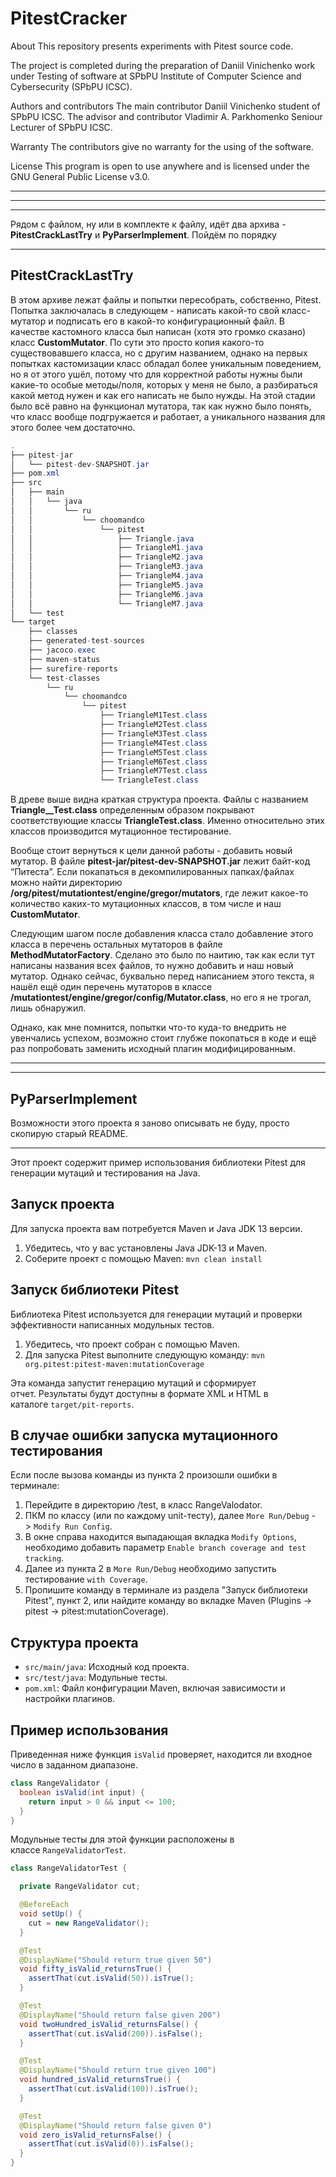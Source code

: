 # PitestCracker

About
This repository presents experiments with Pitest source code.

The project is completed during the preparation of Daniil Vinichenko work under Testing of software at SPbPU Institute of Computer Science and Cybersecurity (SPbPU ICSC).

Authors and contributors
The main contributor Daniil Vinichenko student of SPbPU ICSC.
The advisor and contributor Vladimir A. Parkhomenko Seniour Lecturer of SPbPU ICSC. 

Warranty
The contributors give no warranty for the using of the software.

License
This program is open to use anywhere and is licensed under the GNU General Public License v3.0.

---
---
---

Рядом с файлом, ну или в комплекте к файлу, идёт два архива - **PitestCrackLastTry** и **PyParserImplement**. Пойдём по порядку

---

## **PitestCrackLastTry**

В этом архиве лежат файлы и попытки пересобрать, собственно, Pitest. Попытка заключалась в следующем - написать какой-то свой класс-мутатор и подписать его в какой-то конфигурационный файл. В качестве кастомного класса был написан (хотя это громко сказано) класс **CustomMutator**. По сути это просто копия какого-то существовавшего класса, но с другим названием, однако на первых попытках кастомизации класс обладал более уникальным поведением, но я от этого ушёл, потому что для корректной работы нужны были какие-то особые методы/поля, которых у меня не было, а разбираться какой метод нужен и как его написать не было нужды. На этой стадии было всё равно на функционал мутатора, так как нужно было понять, что класс вообще подгружается и работает, а уникального названия для этого более чем достаточно.

```java
.
├── pitest-jar
│   └── pitest-dev-SNAPSHOT.jar
├── pom.xml
├── src
│   ├── main
│   │   └── java
│   │       └── ru
│   │           └── choomandco
│   │               └── pitest
│   │                   ├── Triangle.java
│   │                   ├── TriangleM1.java
│   │                   ├── TriangleM2.java
│   │                   ├── TriangleM3.java
│   │                   ├── TriangleM4.java
│   │                   ├── TriangleM5.java
│   │                   ├── TriangleM6.java
│   │                   └── TriangleM7.java
│   └── test
└── target
    ├── classes
    ├── generated-test-sources
    ├── jacoco.exec
    ├── maven-status
    ├── surefire-reports
    └── test-classes
        └── ru
            └── choomandco
                └── pitest
                    ├── TriangleM1Test.class
                    ├── TriangleM2Test.class
                    ├── TriangleM3Test.class
                    ├── TriangleM4Test.class
                    ├── TriangleM5Test.class
                    ├── TriangleM6Test.class
                    ├── TriangleM7Test.class
                    └── TriangleTest.class

```

В древе выше видна краткая структура проекта. Файлы с названием **Triangle__Test.class** определенным образом покрывают соответствующие классы **TriangleTest.class**. Именно относительно этих классов производится мутационное тестирование.

Вообще стоит вернуться к цели данной работы - добавить новый мутатор. В файле **pitest-jar/pitest-dev-SNAPSHOT.jar** лежит байт-код “Питеста”. Если покапаться в декомпилированных папках/файлах можно найти директорию **/org/pitest/mutationtest/engine/gregor/mutators**, где лежит какое-то количество каких-то мутационных классов, в том числе и наш **CustomMutator**. 

Следующим шагом после добавления класса стало добавление этого класса в перечень остальных мутаторов в файле **MethodMutatorFactory**. Сделано это было по наитию, так как если тут написаны названия всех файлов, то нужно добавить и наш новый мутатор. Однако сейчас, буквально перед написанием этого текста, я нашёл ещё один перечень мутаторов в классе **/mutationtest/engine/gregor/config/Mutator.class**, но его я не трогал, лишь обнаружил.

Однако, как мне помнится, попытки что-то куда-то внедрить не увенчались успехом, возможно стоит глубже покопаться в коде и ещё раз попробовать заменить исходный плагин модифицированным.

---

---

## **PyParserImplement**

Возможности этого проекта я заново описывать не буду, просто скопирую старый README.

---

Этот проект содержит пример использования библиотеки Pitest для генерации мутаций и тестирования на Java.

## **Запуск проекта**

Для запуска проекта вам потребуется Maven и Java JDK 13 версии.

1. Убедитесь, что у вас установлены Java JDK-13 и Maven.
2. Соберите проект с помощью Maven: `mvn clean install`

## **Запуск библиотеки Pitest**

Библиотека Pitest используется для генерации мутаций и проверки эффективности написанных модульных тестов.

1. Убедитесь, что проект собран с помощью Maven.
2. Для запуска Pitest выполните следующую команду: `mvn org.pitest:pitest-maven:mutationCoverage`

Эта команда запустит генерацию мутаций и сформирует отчет. Результаты будут доступны в формате XML и HTML в каталоге `target/pit-reports`.

## **В случае ошибки запуска мутационного тестирования**

Если после вызова команды из пункта 2 произошли ошибки в терминале:

1. Перейдите в директорию /test, в класс RangeValodator.
2. ПКМ по классу (или по каждому unit-тесту), далее `More Run/Debug` -> `Modify Run Config`.
3. В окне справа находится выпадающая вкладка `Modify Options`, необходимо добавить параметр `Enable branch coverage and test tracking`.
4. Далее из пункта 2 в `More Run/Debug` необходимо запустить тестирование `with Coverage`.
5. Пропишите команду в терминале из раздела "Запуск библиотеки Pitest", пункт 2, или найдите команду во вкладке Maven (Plugins -> pitest -> pitest:mutationCoverage).

## **Структура проекта**

- `src/main/java`: Исходный код проекта.
- `src/test/java`: Модульные тесты.
- `pom.xml`: Файл конфигурации Maven, включая зависимости и настройки плагинов.

## **Пример использования**

Приведенная ниже функция `isValid` проверяет, находится ли входное число в заданном диапазоне.

```java
class RangeValidator {
  boolean isValid(int input) {
    return input > 0 && input <= 100;
  }
}
```

Модульные тесты для этой функции расположены в классе `RangeValidatorTest`.

```java
class RangeValidatorTest {

  private RangeValidator cut;

  @BeforeEach
  void setUp() {
    cut = new RangeValidator();
  }

  @Test
  @DisplayName("Should return true given 50")
  void fifty_isValid_returnsTrue() {
    assertThat(cut.isValid(50)).isTrue();
  }

  @Test
  @DisplayName("Should return false given 200")
  void twoHundred_isValid_returnsFalse() {
    assertThat(cut.isValid(200)).isFalse();
  }

  @Test
  @DisplayName("Should return true given 100")
  void hundred_isValid_returnsTrue() {
    assertThat(cut.isValid(100)).isTrue();
  }

  @Test
  @DisplayName("Should return false given 0")
  void zero_isValid_returnsFalse() {
    assertThat(cut.isValid(0)).isFalse();
  }
}
```
